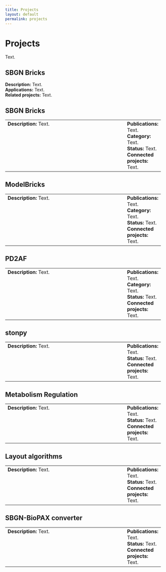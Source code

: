 ```yaml
---
title: Projects
layout: default
permalink: projects
---
```


# Projects

Text.

## SBGN Bricks

**Description:** Text.  
**Applications:** Text.  
**Related projects:** Text.  

## SBGN Bricks

<table>
    <tr>
        <td style="width:400px; vertical-align:top;  text-align:left;"><strong>Description: </strong>Text.</td>
        <td style="text-align:left; vertical-align:top; text-align:left; padding-left:1em;">
            <strong>Publications: </strong>Text.<br />
            <strong>Category: </strong>Text.<br />
            <strong>Status: </strong>Text.<br />
            <strong>Connected projects: </strong>Text.</td>
    </tr>
</table> 

## ModelBricks

<table>
    <tr>
        <td style="width:400px; vertical-align:top;  text-align:left;"><strong>Description: </strong>Text.</td>
        <td style="text-align:left; vertical-align:top; text-align:left; padding-left:1em;">
            <strong>Publications: </strong>Text.<br />
            <strong>Category: </strong>Text.<br />
            <strong>Status: </strong>Text.<br />
            <strong>Connected projects: </strong>Text.</td>
    </tr>
</table> 

## PD2AF

<table>
    <tr>
        <td style="width:400px; vertical-align:top;  text-align:left;"><strong>Description: </strong>Text.</td>
        <td style="text-align:left; vertical-align:top; text-align:left; padding-left:1em;">
            <strong>Publications: </strong>Text.<br />
            <strong>Category: </strong>Text.<br />
            <strong>Status: </strong>Text.<br />
            <strong>Connected projects: </strong>Text.</td>
    </tr>
</table> 

## stonpy

<table>
    <tr>
        <td style="width:400px; vertical-align:top;  text-align:left;"><strong>Description: </strong>Text.</td>
        <td style="text-align:left; vertical-align:top; text-align:left; padding-left:1em;">
            <strong>Publications: </strong>Text.<br />
            <strong>Status: </strong>Text.<br />
            <strong>Connected projects: </strong>Text.</td>
    </tr>
</table> 

## Metabolism Regulation

<table>
    <tr>
        <td style="width:400px; vertical-align:top;  text-align:left;"><strong>Description: </strong>Text.</td>
        <td style="text-align:left; vertical-align:top; text-align:left; padding-left:1em;">
            <strong>Publications: </strong>Text.<br />
            <strong>Status: </strong>Text.<br />
            <strong>Connected projects: </strong>Text.</td>
    </tr>
</table> 

## Layout algorithms

<table>
    <tr>
        <td style="width:400px; vertical-align:top;  text-align:left;"><strong>Description: </strong>Text.</td>
        <td style="text-align:left; vertical-align:top; text-align:left; padding-left:1em;">
            <strong>Publications: </strong>Text.<br />
            <strong>Status: </strong>Text.<br />
            <strong>Connected projects: </strong>Text.</td>
    </tr>
</table> 

## SBGN-BioPAX converter

<table>
    <tr>
        <td style="width:400px; vertical-align:top;  text-align:left;"><strong>Description: </strong>Text.</td>
        <td style="text-align:left; vertical-align:top; text-align:left; padding-left:1em;">
            <strong>Publications: </strong>Text.<br />
            <strong>Status: </strong>Text.<br />
            <strong>Connected projects: </strong>Text.</td>
    </tr>
</table> 
